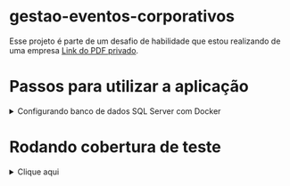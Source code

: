 # gestao-eventos-corporativos
Esse projeto é parte de um desafio de habilidade que estou realizando de uma empresa [Link do PDF privado]().


# Passos para utilizar a aplicação

<details>
<summary> Configurando banco de dados SQL Server com Docker </summary>
1. Baixar imagem do sql server:

docker pull mcr.microsoft.com/mssql/server:2022-latest

2. Rodar o container do sql server:

docker run -e "ACCEPT_EULA=Y" -e "SA_PASSWORD=Root@12345" -p 1433:1433 --name sqlserver2022 -d mcr.microsoft.com/mssql/server:2022-latest

3. Acessar o container do sql server se necessário:

docker exec -it sqlserver2022 /opt/mssql-tools/bin/sqlcmd -S localhost -U sa -P Root@12345

## Executando as Migrações Iniciais
Para aplicar as migrações do banco de dados:

# Navegue até a pasta do projeto API (ajuste o caminho se necessário)
cd ../GestaoEventosCorporativos.Api.Api

# Execute os comandos de migração (no Package Manager Console do Visual Studio ou similar)
dotnet ef migrations add InicialMigration --project ../GestaoEventosCorporativos.Api --startup-project ../GestaoEventosCorporativos.Api --output-dir ../GestaoEventosCorporativos.Api/03-Infrastructure/Migrations


dotnet ef database update --project ../GestaoEventosCorporativos.Api --startup-project ../GestaoEventosCorporativos.Api

# OBS.: Caso tenha algum problema execute o comando:
dotnet tool install --global dotnet-ef

</details>


# Rodando cobertura de teste
<details>
<summary> Clique aqui </summary>


# 1) Uma vez (setup)

1. No(s) projeto(s) de **teste**, instale o coletor do Coverlet:

```bash
dotnet add GestaoEventosCorporativos.Tests.csproj package coverlet.collector
```

2. Instale o **ReportGenerator** (ferramenta global pra gerar HTML):

```bash
dotnet tool install --global dotnet-reportgenerator-globaltool
```

3. (Opcional, mas recomendado) Crie um arquivo de configuração para cobertura: **`coverlet.runsettings`** na raiz do repositório:

```xml
<?xml version="1.0" encoding="utf-8" ?>
<RunSettings>
  <DataCollectionRunSettings>
    <DataCollectors>
      <DataCollector friendlyName="XPlat Code Coverage">
        <Configuration>
          <!-- Saída em Cobertura (compatível com vários serviços) -->
          <Format>cobertura</Format>

          <!-- Excluir atributos gerados -->
          <ExcludeByAttribute>CompilerGeneratedAttribute,GeneratedCodeAttribute</ExcludeByAttribute>

          <!-- Excluir assemblies/padrões (ajuste conforme seu naming) -->
          <Exclude>
            [xunit.*]*
            [*.Tests]*      <!-- não cobrir os próprios testes -->
          </Exclude>
        </Configuration>
      </DataCollector>
    </DataCollectors>
  </DataCollectionRunSettings>
</RunSettings>
```

# 2) Comando do dia a dia (rodar cobertura)

Na raiz da solução/projeto:

```bash
dotnet test --collect:"XPlat Code Coverage" --settings coverlet.runsettings
```

Isso vai gerar arquivos `coverage.cobertura.xml` dentro de `TestResults/**/`.

Agora gere o relatório HTML:

```bash
reportgenerator -reports:"**/coverage.cobertura.xml" -targetdir:"coveragereport" -reporttypes:Html
```

Abra o relatório no Windows:

```bash
start coveragereport\index.html
```
</details>


